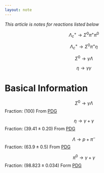 ```yaml
---
layout: note
---
```


*This article is notes for reactions listed below*

$$ \Lambda_c^+ \rightarrow \Sigma^0 \pi^+ \pi^0$$

$$ \Lambda_c^+ \rightarrow \Sigma^0 \pi^+ \eta $$

$$\Sigma^0 \rightarrow \gamma \Lambda$$

$$\eta \rightarrow \gamma \gamma$$

# Basical Information

$$\Sigma^0 \rightarrow \gamma \Lambda$$
Fraction: $(100)%$ From [PDG](http://pdglive.lbl.gov/Particle.action?init=0&node=S021&home=BXXX025)

$$\eta \rightarrow \gamma + \gamma$$
Fraction: $(39.41 \pm 0.20)%$ From [PDG](http://pdglive.lbl.gov/Particle.action?init=0&node=S014&home=MXXX005#decayclump_N)

$$\Lambda \rightarrow p + \pi^-$$
Fraction: $(63.9 \pm 0.5)%$ From [PDG](http://pdglive.lbl.gov/Particle.action?init=0&node=S018&home=BXXX020)

$$\pi^0 \rightarrow \gamma + \gamma$$
Fraction: $(98.823 \pm 0.034)%$ Form [PDG](http://pdglive.lbl.gov/Particle.action?init=0&node=S009&home=MXXX005)